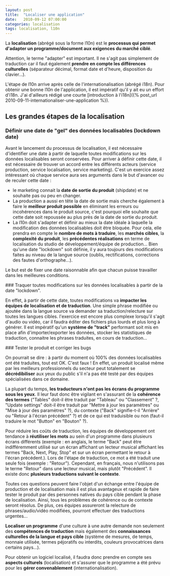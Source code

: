 ```yaml
---
layout: post
title:  "Localiser une application"
date:   2010-09-12 07:00:00
categories: localisation
tags: localisation, l10n
---
```

La **localisation** (abrégé sous la forme l10n) est le **processus qui permet d'adapter un programme/document aux exigences du
 marché ciblé**.

Attention, le terme "adapter" est important. Il ne s'agit pas simplement de traduction car il faut également **prendre en
compte les différences culturelles** (séparateur décimal, format date et d'heure, disposition du clavier...).

L'étape de l10n arrive après celle de l'internationalisation (abrégé i18n). Pour obtenir une bonne l10n de l'application, il est impératif qu'il y ait
eu un effort d'i18n. J'ai d'ailleurs rédigé une courte [introduction à l'i18n]({% post_url 2010-09-11-internationaliser-une-application %}).


## Les grandes étapes de la localisation

### Définir une date de "gel" des données localisables (lockdown date)
Avant le lancement du processus de localisation, il est nécessaire d'identifier une date à partir de laquelle toutes
modifications sur les données localisables seront conservées.
Pour arriver à définir cette date, il est nécessaire de trouver un accord entre les différents acteurs (service
production, service localisation, service marketing). C'est un exercice assez intéressant où chaque service aura ses
arguments dans le but d'avancer ou de reculer cette date :
  * le marketing connait la **date de sortie du produit** (shipdate) et ne souhaite pas ou peu en changer.
  * La production a aussi en tête la date de sortie mais cherche également à faire le **meilleur produit possible** en
éliminant les erreurs ou incohérences dans le produit source, c'est pourquoi elle souhaite que cette date soit repoussée
 au plus près de la date de sortie du produit.
  * La l10n doit s'adapter et définir au mieux la date idéale à laquelle la modification des données localisables doit
être bloquée. Pour cela, elle prendra en compte le **nombre de mots à traduire**, les **marchés cibles**, la **complexité du produit**,
 les **précédentes réalisations** en terme de localisation du studio de développement/équipe de production...
Bien qu'une date "lockdown" soit définie, il y aura toujours des modifications faites au niveau de la langue source
(oublis, rectifications, corrections des fautes d'orthographe...).

Le but est de fixer une date raisonnable afin que chacun puisse travailler dans les meilleures conditions.

### Traquer toutes modifications sur les données localisables à partir de la date "lockdown".

En effet, à partir de cette date, toutes modifications va **impacter les équipes de localisation et de traduction**.
Une simple phrase modifiée ou ajoutée dans la langue source va demander sa traduction/relecture sur toutes les langues
cibles. l'exercice est encore plus complexe lorsqu'il s'agit d'audio ou vidéo, car il faudra éditer des fichiers plus
lourds et plus long à générer.
Il est impératif qu'un **système de "track"** performant soit mis en place afin d'importer/exporter les données, stocker les
 statistiques de traduction, connaitre les phrases traduites, en cours de traduction...

### Tester le produit et corriger les bugs

On pourrait se dire : à partir du moment où 100% des données localisables ont été traduites, tout est OK. C'est faux !
En effet, un produit localisé même par les meilleurs professionnels du secteur peut totalement se **décrédibiliser** aux yeux
du public s'il n'a pas été testé par des équipes spécialisées dans ce domaine.

La plupart du temps, **les traducteurs n'ont pas les écrans du programme sous les yeux**. Il leur faut donc être vigilant en
s'assurant de la **cohérence des termes** ("Tables" doit-il être traduit par "Tableau" ou "Classement" ?, "Update settings"
doit-il être traduit par "Mettre à jour les paramètres" ou "Mise à jour des paramètres" ?), du contexte ("Back"
signifie-t-il "Arrière" ou "Retour à l'écran précédent" ?) et de ce qui est traduisible ou non (faut-il traduire le
mot "Button" en "Bouton"  ?).

Pour réduire les coûts de traduction, les équipes de développement ont tendance à **réutiliser les mots** au sein d'un
programme dans plusieurs écrans différents (exemple : en anglais, le terme "Back" peut être indifféremment utilisé sur
un écran affichant  un lecteur musical affichant les termes "Back, Next, Play, Stop" et sur un écran permettant le
retour à l'écran précédent.). Lors de l'étape de traduction, ce mot a été traduit une seule fois (exemple : "Retour").
Cependant, en français, nous n'utilisons pas le terme "Retour" dans une lecteur musical, mais plutôt "Précédent". Il
existe donc **plusieurs traductions suivant le contexte**.

Toutes ces questions peuvent faire l'objet d'un échange entre l'équipe de production et de localisation mais il est plus
avantageux et rapide de faire tester le produit par des personnes natives du pays cible pendant la phase de localisation.
Ainsi, tous les problèmes de cohérence ou de contexte seront résolus. De plus, ces équipes assureront la relecture de
phrases/audio/vidéo modifiées, pourront effectuer des traductions urgentes...

**Localiser un programme** d'une culture à une autre demande non seulement des **compétences de traduction** mais également des
**connaissances culturelles de la langue et pays cible** (système de mesures, de temps, monnaie utilisée, termes péjoratifs
ou interdits, couleurs provocatrices dans certains pays...).

Pour obtenir un logiciel localisé, il faudra donc prendre en compte ses **aspects culturels** (localisation) et s'assurer
que le programme a été prévu pour les **gérer convenablement** (internationalisation).